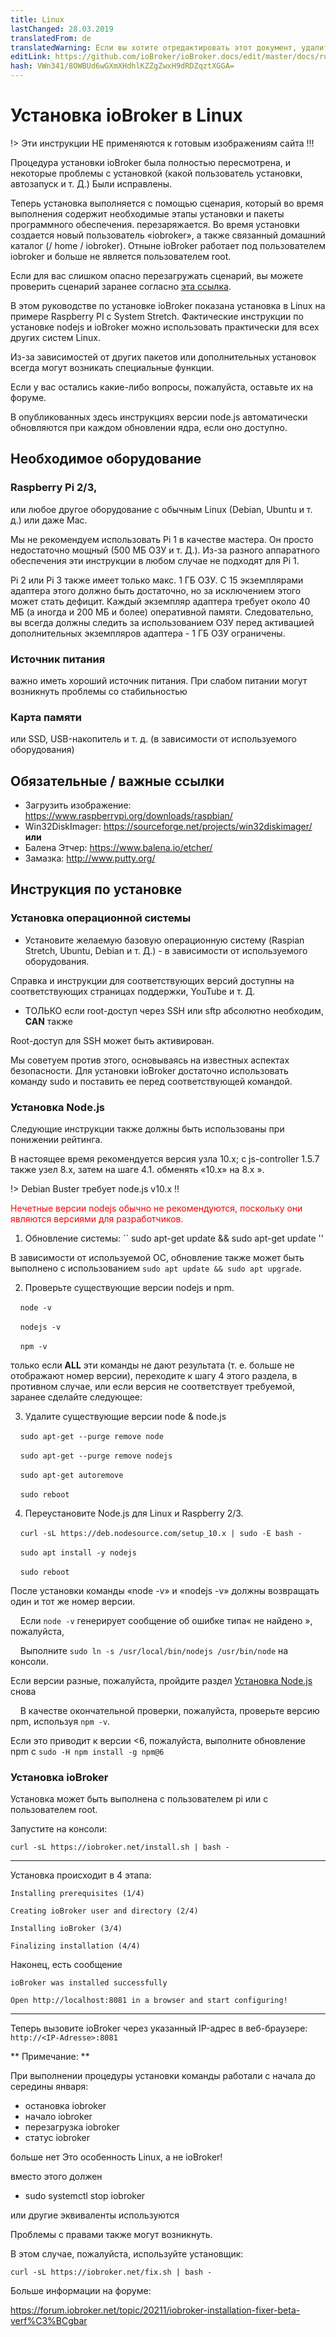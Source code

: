 ```yaml
---
title: Linux
lastChanged: 28.03.2019
translatedFrom: de
translatedWarning: Если вы хотите отредактировать этот документ, удалите поле «translationFrom», в противном случае этот документ будет снова автоматически переведен
editLink: https://github.com/ioBroker/ioBroker.docs/edit/master/docs/ru/install/linux.md
hash: VWn341/8OWBUd6wGXmXHdhlKZZgZwxH9dRDZqztXGGA=
---
```

# Установка ioBroker в Linux
!> Эти инструкции НЕ применяются к готовым изображениям сайта !!!

Процедура установки ioBroker была полностью пересмотрена, и некоторые проблемы с установкой (какой пользователь установки, автозапуск и т. Д.) Были исправлены.

Теперь установка выполняется с помощью сценария, который во время выполнения содержит необходимые этапы установки и пакеты программного обеспечения. перезаряжается. Во время установки создается новый пользователь «iobroker», а также связанный домашний каталог (/ home / iobroker). Отныне ioBroker работает под пользователем iobroker и больше не является пользователем root.

Если для вас слишком опасно перезагружать сценарий, вы можете проверить сценарий заранее согласно [эта ссылка](https://raw.githubusercontent.com/ioBroker/ioBroker/stable-installer/installer.sh).

В этом руководстве по установке ioBroker показана установка в Linux на примере Raspberry PI с System Stretch. Фактические инструкции по установке nodejs и ioBroker можно использовать практически для всех других систем Linux.

Из-за зависимостей от других пакетов или дополнительных установок всегда могут возникать специальные функции.

Если у вас остались какие-либо вопросы, пожалуйста, оставьте их на форуме.

В опубликованных здесь инструкциях версии node.js автоматически обновляются при каждом обновлении ядра, если оно доступно.

## Необходимое оборудование
### Raspberry Pi 2/3,
или любое другое оборудование с обычным Linux (Debian, Ubuntu и т. д.) или даже Mac.

Мы не рекомендуем использовать Pi 1 в качестве мастера. Он просто недостаточно мощный (500 МБ ОЗУ и т. Д.). Из-за разного аппаратного обеспечения эти инструкции в любом случае не подходят для Pi 1.

Pi 2 или Pi 3 также имеет только макс. 1 ГБ ОЗУ. С 15 экземплярами адаптера этого должно быть достаточно, но за исключением этого может стать дефицит. Каждый экземпляр адаптера требует около 40 МБ (а иногда и 200 МБ и более) оперативной памяти. Следовательно, вы всегда должны следить за использованием ОЗУ перед активацией дополнительных экземпляров адаптера - 1 ГБ ОЗУ ограничены.

### Источник питания
важно иметь хороший источник питания. При слабом питании могут возникнуть проблемы со стабильностью

### Карта памяти
или SSD, USB-накопитель и т. д. (в зависимости от используемого оборудования)

## Обязательные / важные ссылки
* Загрузить изображение: https://www.raspberrypi.org/downloads/raspbian/
* Win32DiskImager: https://sourceforge.net/projects/win32diskimager/ **или**
* Балена Этчер: https://www.balena.io/etcher/
* Замазка: http://www.putty.org/

## Инструкция по установке
### Установка операционной системы
* Установите желаемую базовую операционную систему (Raspian Stretch, Ubuntu, Debian и т. Д.) - в зависимости от используемого оборудования.

Справка и инструкции для соответствующих версий доступны на соответствующих страницах поддержки, YouTube и т. Д.

* ТОЛЬКО если root-доступ через SSH или sftp абсолютно необходим, **CAN** также

Root-доступ для SSH может быть активирован.

Мы советуем против этого, основываясь на известных аспектах безопасности. Для установки ioBroker достаточно использовать команду sudo и поставить ее перед соответствующей командой.

### Установка Node.js
Следующие инструкции также должны быть использованы при понижении рейтинга.

В настоящее время рекомендуется версия узла 10.x; с js-controller 1.5.7 также узел 8.x, затем на шаге 4.1. обменять «10.x» на 8.x ».

!> Debian Buster требует node.js v10.x !!

<span style="color:red">Нечетные версии nodejs обычно не рекомендуются, поскольку они являются версиями для разработчиков.</span>

1. Обновление системы: `` sudo apt-get update && sudo apt-get update ''

В зависимости от используемой ОС, обновление также может быть выполнено с использованием ``sudo apt update && sudo apt upgrade``.

2. Проверьте существующие версии nodejs и npm.

    ``node -v``

    ``nodejs -v``

    ``npm -v``

только если **ALL** эти команды не дают результата (т. е. больше не отображают номер версии), переходите к шагу 4 этого раздела, в противном случае, или если версия не соответствует требуемой, заранее сделайте следующее:

3. Удалите существующие версии node & node.js

    ``sudo apt-get --purge remove node``

    ``sudo apt-get --purge remove nodejs``

    ``sudo apt-get autoremove``

    ``sudo reboot``

4. Переустановите Node.js для Linux и Raspberry 2/3.

    ``curl -sL https://deb.nodesource.com/setup_10.x | sudo -E bash -``

    ``sudo apt install -y nodejs``

    ``sudo reboot``

После установки команды «node -v» и «nodejs -v» должны возвращать один и тот же номер версии.

    Если ``node -v`` генерирует сообщение об ошибке типа« не найдено », пожалуйста,

    Выполните ``sudo ln -s /usr/local/bin/nodejs /usr/bin/node`` на консоли.

Если версии разные, пожалуйста, пройдите раздел [Установка Node.js](#installation-nodejs) снова

    В качестве окончательной проверки, пожалуйста, проверьте версию npm, используя ``npm -v``.

Если это приводит к версии <6, пожалуйста, выполните обновление npm с ``sudo -H npm install -g npm@6``

### Установка ioBroker
Установка может быть выполнена с пользователем pi или с пользователем root.

Запустите на консоли:

``curl -sL https://iobroker.net/install.sh | bash -``

---

Установка происходит в 4 этапа:

``Installing prerequisites (1/4)``

``Creating ioBroker user and directory (2/4)``

``Installing ioBroker (3/4)``

``Finalizing installation (4/4)``

Наконец, есть сообщение

``ioBroker was installed successfully``

``Open http://localhost:8081 in a browser and start configuring!``

---

Теперь вызовите ioBroker через указанный IP-адрес в веб-браузере: ``http://<IP-Adresse>:8081``

** Примечание: **

При выполнении процедуры установки команды работали с начала до середины января:

* остановка iobroker
* начало iobroker
* перезагрузка iobroker
* статус iobroker

больше нет Это особенность Linux, а не ioBroker!

вместо этого должен

* sudo systemctl stop iobroker

или другие эквиваленты используются

Проблемы с правами также могут возникнуть.

В этом случае, пожалуйста, используйте установщик:

``curl -sL https://iobroker.net/fix.sh | bash -``

Больше информации на форуме:

https://forum.iobroker.net/topic/20211/iobroker-installation-fixer-beta-verf%C3%BCgbar